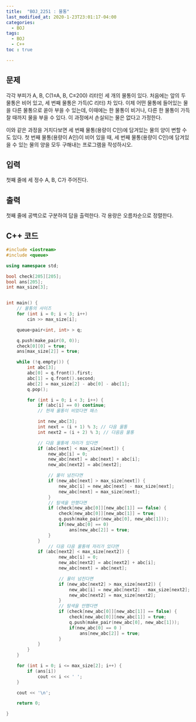 ```yaml
---
title:  "BOJ_2251 : 물통"
last_modified_at: 2020-1-23T23:01:17-04:00
categories: 
  - BOJ
tags:
  - BOJ
  - C++
toc : true

---
```



## 문제
각각 부피가 A, B, C(1≤A, B, C≤200) 리터인 세 개의 물통이 있다. 처음에는 앞의 두 물통은 비어 있고, 세 번째 물통은 가득(C 리터) 차 있다. 이제 어떤 물통에 들어있는 물을 다른 물통으로 쏟아 부을 수 있는데, 이때에는 한 물통이 비거나, 다른 한 물통이 가득 찰 때까지 물을 부을 수 있다. 이 과정에서 손실되는 물은 없다고 가정한다.

이와 같은 과정을 거치다보면 세 번째 물통(용량이 C인)에 담겨있는 물의 양이 변할 수도 있다. 첫 번째 물통(용량이 A인)이 비어 있을 때, 세 번째 물통(용량이 C인)에 담겨있을 수 있는 물의 양을 모두 구해내는 프로그램을 작성하시오.

## 입력

첫째 줄에 세 정수 A, B, C가 주어진다.

## 출력

첫째 줄에 공백으로 구분하여 답을 출력한다. 각 용량은 오름차순으로 정렬한다.



## C++ 코드
```c++
#include <iostream>
#include <queue>

using namespace std;

bool check[205][205];
bool ans[205];
int max_size[3];


int main() {
	// 물통의 사이즈
	for (int i = 0; i < 3; i++)
		cin >> max_size[i];

	queue<pair<int, int> > q;

	q.push(make_pair(0, 0));
	check[0][0] = true;
	ans[max_size[2]] = true;

	while (!q.empty()) {
		int abc[3];
		abc[0] = q.front().first;
		abc[1] = q.front().second;
		abc[2] = max_size[2] - abc[0] - abc[1];
		q.pop();

		for (int i = 0; i < 3; i++) {
			if (abc[i] == 0) continue;
			// 현재 물통이 비었다면 패스

			int new_abc[3];
			int next = (i + 1) % 3; // 다음 물통
			int next2 = (i + 2) % 3; // 다음음 물통

			// 다음 물통에 자리가 있다면
			if (abc[next] < max_size[next]) {
				new_abc[i] = 0;
				new_abc[next] = abc[next] + abc[i];
				new_abc[next2] = abc[next2];

				// 물이 넘친다면
				if (new_abc[next] > max_size[next]) {
					new_abc[i] = new_abc[next] - max_size[next];
					new_abc[next] = max_size[next];
				}
				// 탐색을 안했다면
				if (check[new_abc[0]][new_abc[1]] == false) {
					check[new_abc[0]][new_abc[1]] = true;
					q.push(make_pair(new_abc[0], new_abc[1]));
					if(new_abc[0] == 0)
						ans[new_abc[2]] = true;
				}
			}
				// 다음 다음 물통에 자리가 있다면
			if (abc[next2] < max_size[next2]) {
					new_abc[i] = 0;
					new_abc[next2] = abc[next2] + abc[i];
					new_abc[next] = abc[next];

					// 물이 넘친다면
					if (new_abc[next2] > max_size[next2]) {
						new_abc[i] = new_abc[next2] - max_size[next2];
						new_abc[next2] = max_size[next2];
					}
					// 탐색을 안했다면
					if (check[new_abc[0]][new_abc[1]] == false) {
						check[new_abc[0]][new_abc[1]] = true;
						q.push(make_pair(new_abc[0], new_abc[1]));
						if(new_abc[0] == 0 )
							ans[new_abc[2]] = true;
					}
			}
		}
	}

	for (int i = 0; i <= max_size[2]; i++) {
		if (ans[i])
			cout << i << ' ';
	}

	cout << '\n';

	return 0;

}
```

